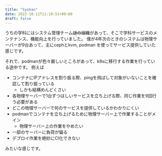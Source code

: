 ```yaml
---
title: "Syskan"
date: 2022-10-11T11:19:51+09:00
draft: false
---
```


うちの学科にはシステム管理チーム~~謎の組織~~があって、そこで学科サービスのメンテナンス、機能向上を行っていました。
僕が4年次のときのシステムは物理サーバーが9台あって、主にcephとkvm, podman を使ってサービス提供していた感じです。


それで、podmanが色々厳しいところがあって、k8sに移行する作業を行っている途中です。
例えば

- コンテナにIPアドレスを割り振る際、pingを飛ばして対象がいないことを確認して割り振っている
  + しかも結構めんどくさい
- 各物理サーバーで1台ずつほしいサービスを立ち上げる際、同じ作業を9回行う必要がある
- どこの物理サーバーで何のサービスを提供しているかわかりにくい
- podmanでコンテナを立ち上げるために物理サーバー上で作業することがメイン
  + 物理サーバー上の作業をやめたい
- 一部のサーバーに負荷が偏る
- デプロイ作業を絶妙にCI化できない

みたいな感じです。